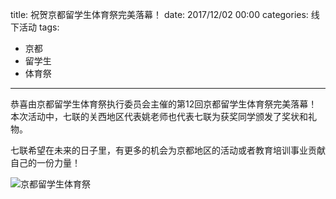 title: 祝贺京都留学生体育祭完美落幕！
date: 2017/12/02 00:00
categories: 线下活动
tags:
- 京都
- 留学生
- 体育祭

---


恭喜由京都留学生体育祭执行委员会主催的第12回京都留学生体育祭完美落幕！ 本次活动中，七联的关西地区代表姚老师也代表七联为获奖同学颁发了奖状和礼物。

七联希望在未来的日子里，有更多的机会为京都地区的活动或者教育培训事业贡献自己的一份力量！ 

![京都留学生体育祭](http://wx4.sinaimg.cn/mw690/a9a40e85gy1fmiok3rzfoj21kw18ekjo.jpg)
